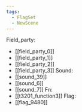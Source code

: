 ```yaml
---
tags:
  - FlagSet
  - NewScene
---
```

Field_party:
- [[field_party_0]]
- [[field_party_1]]
- [[field_party_2]]
- [[field_party_3]]
Sound:
- [[sound_39]]
- [[sound_6]]
- [[sound_7]]
Fn:
- [[t3201_function3]]
Flag:
- [[flag_9480]]
